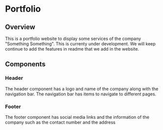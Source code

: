 # Portfolio

## Overview
This is a portfolio website to display some services of the company "Something Something". This is currenty under development. We will keep continue to add the features in readme that we add in the website.

## Components

### Header
The header component has a logo and name of the company along with the navigation bar. The navigation bar has items to navigate to different pages.

### Footer
The footer component has social media links and the information of the company such as the contact number and the address
